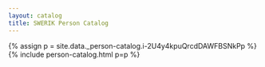 ```yaml
---
layout: catalog
title: SWERIK Person Catalog
---
```

{% assign p = site.data._person-catalog.i-2U4y4kpuQrcdDAWFBSNkPp %}
{% include person-catalog.html p=p %}

